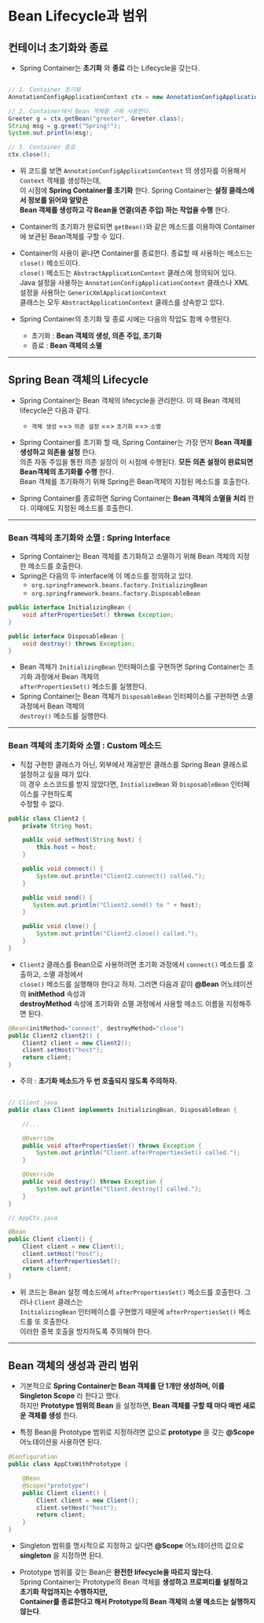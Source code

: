 Bean Lifecycle과 범위
======

<h2>컨테이너 초기화와 종료</h2>

* Spring Container는 __초기화__ 와 __종료__ 라는 Lifecycle을 갖는다.
```java

// 1. Container 초기화
AnnotationConfigApplicationContext ctx = new AnnotationConfigApplicationContext(AppContext.class);

// 2. Container에서 Bean 객체를 구해 사용한다.
Greeter g = ctx.getBean("greeter", Greeter.class);
String msg = g.greet("Spring!");
System.out.println(msg);

// 3. Container 종료
ctx.close();
```
* 위 코드를 보면 `AnnotationConfigApplicationContext` 의 생성자를 이용해서 `Context` 객체를 생성하는데,   
  이 시점에 __Spring Container를 초기화__ 한다. Spring Container는 __설정 클래스에서 정보를 읽어와 알맞은__   
  __Bean 객체를 생성하고 각 Bean을 연결(의존 주입) 하는 작업을 수행__ 한다.

* Container의 초기화가 완료되면 `getBean()`와 같은 메소드를 이용하여 Container에 보관된 Bean객체를 구할 수 있다.

* Container의 사용이 끝나면 Container를 종료한다. 종료할 때 사용하는 메소드는 `close()` 메소드이다.   
  `close()` 메소드는 `AbstractApplicationContext` 클래스에 정의되어 있다.   
  Java 설정을 사용하는 `AnnotationConfigApplicationContext` 클래스나 XML 설정을 사용하는 `GenericXmlApplicationContext`   
  클래스는 모두 `AbstractApplicationContext` 클래스를 상속받고 있다.

* Spring Container의 초기화 및 종료 시에는 다음의 작업도 함께 수행된다.
  * 초기화 : __Bean 객체의 생성, 의존 주입, 초기화__
  * 종료 : __Bean 객체의 소멸__
<hr/>

<h2>Spring Bean 객체의 Lifecycle</h2>

* Spring Container는 Bean 객체의 lifecycle을 관리한다. 이 때 Bean 객체의 lifecycle은 다음과 같다.
  * `객체 생성` ==> `의존 설정` ==> `초기화` ==> `소멸`

* Spring Container를 초기화 할 때, Spring Container는 가장 먼저 __Bean 객체를 생성하고 의존을 설정__ 한다.   
  의존 자동 주입을 통한 의존 설정이 이 시점에 수행된다. __모든 의존 설정이 완료되면 Bean객체의 초기화를 수행__ 한다.   
  Bean 객체를 초기화하기 위해 Spring은 Bean객체의 지정된 메소드를 호출한다.

* Spring Container를 종료하면 Spring Container는 __Bean 객체의 소멸을 처리__ 한다. 이때에도 지정된 메소드를 호출한다.
<hr/>

<h3>Bean 객체의 초기화와 소멸 : Spring Interface</h3>

* Spring Container는 Bean 객체를 초기화하고 소멸하기 위해 Bean 객체의 지정한 메소드를 호출한다.
* Spring은 다음의 두 interface에 이 메소드를 정의하고 있다.
  * `org.springframework.beans.factory.InitializingBean`
  * `org.springframework.beans.factory.DisposableBean`
```java
public interface InitializingBean {
    void afterPropertiesSet() throws Exception;
}

public interface DisposableBean {
    void destroy() throws Exception;
}
```
* Bean 객체가 `InitializingBean` 인터페이스를 구현하면 Spring Container는 초기화 과정에서 Bean 객체의   
  `afterPropertiesSet()` 메소드를 실행한다.
* Spring Container는 Bean 객체가 `DisposableBean` 인터페이스를 구현하면 소멸 과정에서 Bean 객체의   
  `destroy()` 메소드를 실행한다.
<hr/>

<h3>Bean 객체의 초기화와 소멸 : Custom 메소드</h3>

* 직접 구현한 클래스가 아닌, 외부에서 제공받은 클래스를 Spring Bean 클래스로 설정하고 싶을 때가 있다.   
  이 경우 소스코드를 받지 않았다면, `InitializeBean` 와 `DisposableBean` 인터페이스를 구현하도록   
  수정할 수 없다. 
```java
public class Client2 {
    private String host;

    public void setHost(String host) {
        this.host = host;
    }

    public void connect() {
        System.out.println("Client2.connect() called.");
    }

    public void send() {
       System.out.println("Client2.send() to " + host);
    }

    public void close() {
        System.out.println("Client2.close() called.");
    }
}
```
* `Client2` 클래스를 Bean으로 사용하려면 초기화 과정에서 `connect()` 메소드를 호출하고, 소멸 과정에서   
  `close()` 메소드를 실행해야 한다고 하자. 그러면 다음과 같이 __@Bean__ 어노테이션의 __initMethod__ 속성과   
  __destroyMethod__ 속성에 초기화와 소멸 과정에서 사용할 메소드 이름을 지정해주면 된다.
```java
@Bean(initMethod="connect", destroyMethod="close")
public Client2 client2() {
    Client2 client = new Client2();
    client.setHost("host");
    return client;
}
```
* 주의 : __초기화 메소드가 두 번 호출되지 않도록 주의하자.__
```java

// Client.java
public class Client implements InitializingBean, DisposableBean {

    //...

    @Override
    public void afterPropertiesSet() throws Exception {
        System.out.println("Client.afterPropertiesSet() called.");
    }

    @Override
    public void destroy() throws Exception {
        System.out.println("Client.destroy() called.");
    }
}

// AppCtx.java

@Bean
public Client client() {
    Client client = new Client();
    client.setHost("host");
    client.afterPropertiesSet();
    return client;
}
```
* 위 코드는 Bean 설정 메소드에서 `afterPropertiesSet()` 메소드를 호출한다. 그러나 `Client` 클래스는   
  `InitializingBean` 인터페이스를 구현했기 때문에 `afterPropertiesSet()` 메소드를 또 호출한다.   
  이러한 중복 호출을 방지하도록 주의해야 한다.
<hr/>

<h2>Bean 객체의 생성과 관리 범위</h2>

* 기본적으로 __Spring Container는 Bean 객체를 단 1개만 생성하며, 이를 Singleton Scope__ 라 한다고 했다.   
  하지만 __Prototype 범위의 Bean__ 을 설정하면, __Bean 객체를 구할 때 마다 매번 새로운 객체를 생성__ 한다.

* 특정 Bean을 Prototype 범위로 지정하려면 값으로 __prototype__ 을 갖는 __@Scope__ 어노테이션을 사용하면 된다.
```java
@Configuration
public class AppCtxWithPrototype {

    @Bean
    @Scope("prototype")
    public Client client() {
        Client client = new Client();
        client.setHost("host");
        return client;
    }
}
```
* Singleton 범위를 명시적으로 지정하고 싶다면 __@Scope__ 어노테이션의 값으로 __singleton__ 을 지정하면 된다.

* Prototype 범위를 갖는 Bean은 __완전한 lifecycle을 따르지 않는다__.   
  Spring Container는 Prototype의 Bean 객체를 __생성하고 프로퍼티를 설정하고 초기화 작업까지는 수행하지만,__   
  __Container를 종료한다고 해서 Prototype의 Bean 객체의 소멸 메소드는 실행하지 않는다__.
